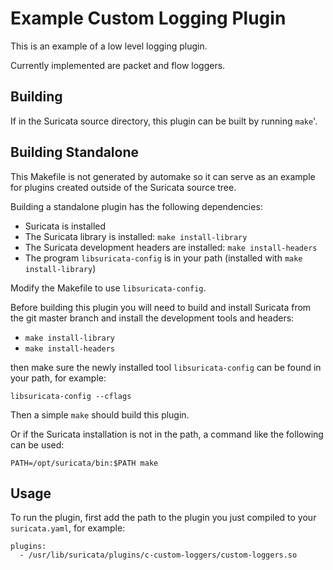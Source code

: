 # Example Custom Logging Plugin

This is an example of a low level logging plugin.

Currently implemented are packet and flow loggers.

## Building

If in the Suricata source directory, this plugin can be built by
running `make`'.

## Building Standalone

This Makefile is not generated by automake so it can serve as an
example for plugins created outside of the Suricata source tree.

Building a standalone plugin has the following dependencies:

- Suricata is installed
- The Suricata library is installed: `make install-library`
- The Suricata development headers are installed: `make install-headers`
- The program `libsuricata-config` is in your path (installed with
  `make install-library`)

Modify the Makefile to use `libsuricata-config`.

Before building this plugin you will need to build and install Suricata from the
git master branch and install the development tools and headers:

- `make install-library`
- `make install-headers`

then make sure the newly installed tool `libsuricata-config` can be
found in your path, for example:
```
libsuricata-config --cflags
```

Then a simple `make` should build this plugin.

Or if the Suricata installation is not in the path, a command like the following
can be used:

```
PATH=/opt/suricata/bin:$PATH make
```

## Usage

To run the plugin, first add the path to the plugin you just compiled to
your `suricata.yaml`, for example:
```
plugins:
  - /usr/lib/suricata/plugins/c-custom-loggers/custom-loggers.so
```

